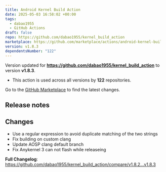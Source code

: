```yaml
---
title: Android Kernel Build Action
date: 2025-05-03 16:58:02 +00:00
tags:
  - dabao1955
  - GitHub Actions
draft: false
repo: https://github.com/dabao1955/kernel_build_action
marketplace: https://github.com/marketplace/actions/android-kernel-build-action
version: v1.8.3
dependentsNumber: "122"
---
```



Version updated for **https://github.com/dabao1955/kernel_build_action** to version **v1.8.3**.
- This action is used across all versions by **122** repositories.

Go to the [GitHub Marketplace](https://github.com/marketplace/actions/android-kernel-build-action) to find the latest changes.

## Release notes

## Changes
* Use a regular expression to avoid duplicate matching of the two strings 
* Fix building on custom clang 
* Update AOSP clang default branch 
* Fix Anykernel 3 can not flash while releaseing 

**Full Changelog**: https://github.com/dabao1955/kernel_build_action/compare/v1.8.2...v1.8.3
